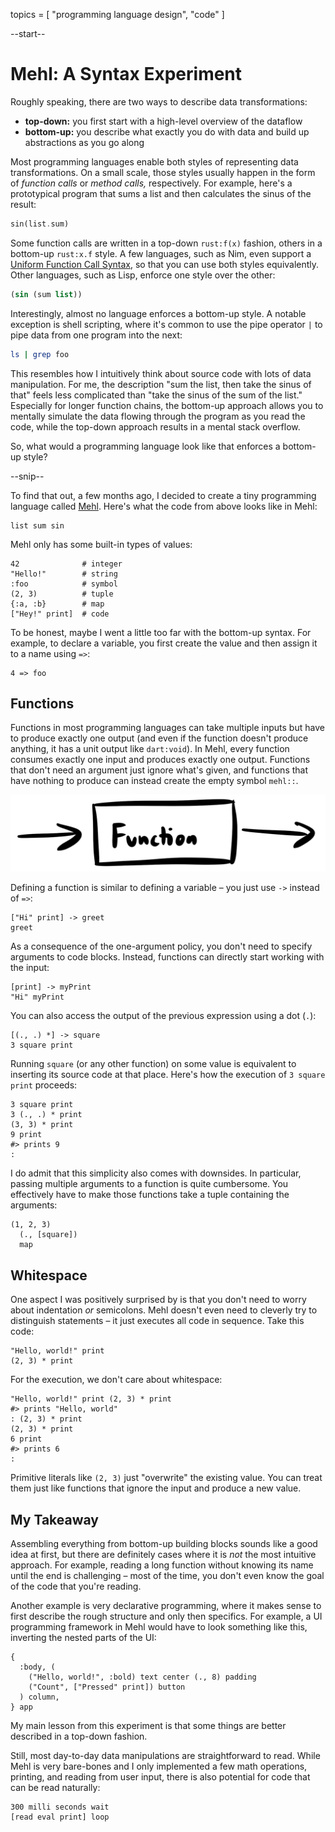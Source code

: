 topics = [ "programming language design", "code" ]

--start--

# Mehl: A Syntax Experiment

Roughly speaking, there are two ways to describe data transformations:

* **top-down:** you first start with a high-level overview of the dataflow
* **bottom-up:** you describe what exactly you do with data and build up abstractions as you go along

Most programming languages enable both styles of representing data transformations.
On a small scale, those styles usually happen in the form of *function calls* or *method calls,* respectively.
For example, here's a prototypical program that sums a list and then calculates the sinus of the result:

```rust
sin(list.sum)
```

Some function calls are written in a top-down `rust:f(x)` fashion, others in a bottom-up `rust:x.f` style.
A few languages, such as Nim, even support a [Uniform Function Call Syntax](https://en.wikipedia.org/wiki/Uniform_Function_Call_Syntax), so that you can use both styles equivalently.
Other languages, such as Lisp, enforce one style over the other:

```lisp
(sin (sum list))
```

Interestingly, almost no language enforces a bottom-up style.
A notable exception is shell scripting, where it's common to use the pipe operator `|` to pipe data from one program into the next:

```bash
ls | grep foo
```

This resembles how I intuitively think about source code with lots of data manipulation.
For me, the description "sum the list, then take the sinus of that" feels less complicated than "take the sinus of the sum of the list."
Especially for longer function chains, the bottom-up approach allows you to mentally simulate the data flowing through the program as you read the code, while the top-down approach results in a mental stack overflow.

So, what would a programming language look like that enforces a bottom-up style?

--snip--

To find that out, a few months ago, I decided to create a tiny programming language called [Mehl](https://github.com/MarcelGarus/mehl).
Here's what the code from above looks like in Mehl:

```mehl
list sum sin
```

Mehl only has some built-in types of values:

```mehl
42              # integer
"Hello!"        # string
:foo            # symbol
(2, 3)          # tuple
{:a, :b}        # map
["Hey!" print]  # code
```

To be honest, maybe I went a little too far with the bottom-up syntax.
For example, to declare a variable, you first create the value and then assign it to a name using `=>`:

```mehl
4 => foo
```

## Functions

Functions in most programming languages can take multiple inputs but have to produce exactly one output (and even if the function doesn't produce anything, it has a unit output like `dart:void`).
In Mehl, every function consumes exactly one input and produces exactly one output.
Functions that don't need an argument just ignore what's given, and functions that have nothing to produce can instead create the empty symbol `mehl::`.

![invert:Function with one input and one output represented as a box.](files/function-with-one-input-one-output.webp)

Defining a function is similar to defining a variable – you just use `->` instead of `=>`:

```mehl
["Hi" print] -> greet
greet
```

As a consequence of the one-argument policy, you don't need to specify arguments to code blocks.
Instead, functions can directly start working with the input:

```mehl
[print] -> myPrint
"Hi" myPrint
```

You can also access the output of the previous expression using a dot (`.`):

```mehl
[(., .) *] -> square
3 square print
```

Running `square` (or any other function) on some value is equivalent to inserting its source code at that place.
Here's how the execution of `3 square print` proceeds:

```mehl
3 square print
3 (., .) * print
(3, 3) * print
9 print
#> prints 9
:
```

I do admit that this simplicity also comes with downsides.
In particular, passing multiple arguments to a function is quite cumbersome.
You effectively have to make those functions take a tuple containing the arguments:

```mehl
(1, 2, 3)
  (., [square])
  map
```

## Whitespace

One aspect I was positively surprised by is that you don't need to worry about indentation *or* semicolons.
Mehl doesn't even need to cleverly try to distinguish statements – it just executes all code in sequence.
Take this code:

```mehl
"Hello, world!" print
(2, 3) * print
```

For the execution, we don't care about whitespace:

```mehl
"Hello, world!" print (2, 3) * print
#> prints "Hello, world"
: (2, 3) * print
(2, 3) * print
6 print
#> prints 6
:
```

Primitive literals like `(2, 3)` just "overwrite" the existing value.
You can treat them just like functions that ignore the input and produce a new value.

## My Takeaway

Assembling everything from bottom-up building blocks sounds like a good idea at first, but there are definitely cases where it is *not* the most intuitive approach.
For example, reading a long function without knowing its name until the end is challenging – most of the time, you don't even know the goal of the code that you're reading.

Another example is very declarative programming, where it makes sense to first describe the rough structure and only then specifics.
For example, a UI programming framework in Mehl would have to look something like this, inverting the nested parts of the UI:

```mehl
{
  :body, (
    ("Hello, world!", :bold) text center (., 8) padding
    ("Count", ["Pressed" print]) button
  ) column,
} app
```

My main lesson from this experiment is that some things are better described in a top-down fashion.

Still, most day-to-day data manipulations are straightforward to read.
While Mehl is very bare-bones and I only implemented a few math operations, printing, and reading from user input, there is also potential for code that can be read naturally:

```
300 milli seconds wait
[read eval print] loop
```
